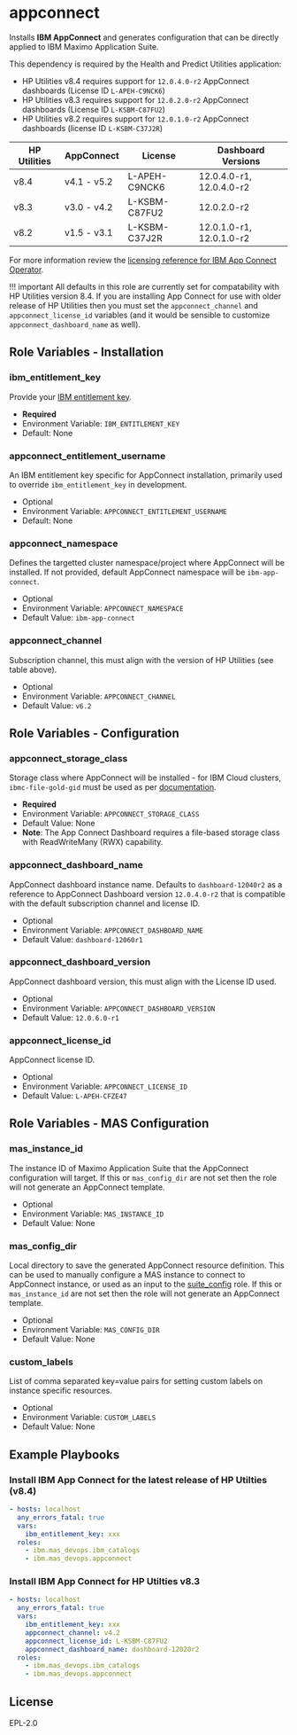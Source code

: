 appconnect
===============================================================================

Installs **IBM AppConnect** and generates configuration that can be directly applied to IBM Maximo Application Suite.

This dependency is required by the Health and Predict Utilities application:

- HP Utilities v8.4 requires support for `12.0.4.0-r2` AppConnect dashboards (License ID `L-APEH-C9NCK6`)
- HP Utilities v8.3 requires support for `12.0.2.0-r2` AppConnect dashboards (License ID `L-KSBM-C87FU2`)
- HP Utilities v8.2 requires support for `12.0.1.0-r2` AppConnect dashboards (license ID `L-KSBM-C37J2R`)

| HP Utilities | AppConnect   | License       | Dashboard Versions       |
| ------------ | ------------ | ------------- | ------------------------ |
| v8.4         | v4.1 - v5.2  | L-APEH-C9NCK6 | 12.0.4.0-r1, 12.0.4.0-r2 |
| v8.3         | v3.0 - v4.2  | L-KSBM-C87FU2 | 12.0.2.0-r2              |
| v8.2         | v1.5 - v3.1  | L-KSBM-C37J2R | 12.0.1.0-r1, 12.0.1.0-r2 |

For more information review the [licensing reference for IBM App Connect Operator](https://www.ibm.com/docs/en/app-connect/containers_cd?topic=resources-licensing-reference-app-connect-operator).

!!! important
    All defaults in this role are currently set for compatability with HP Utilities version 8.4.  If you are installing App Connect for use with older release of HP Utilities then you must set the `appconnect_channel` and `appconnect_license_id` variables (and it would be sensible to customize `appconnect_dashboard_name` as well).


Role Variables - Installation
-------------------------------------------------------------------------------
### ibm_entitlement_key
Provide your [IBM entitlement key](https://myibm.ibm.com/products-services/containerlibrary).

- **Required**
- Environment Variable: `IBM_ENTITLEMENT_KEY`
- Default: None

### appconnect_entitlement_username
An IBM entitlement key specific for AppConnect installation, primarily used to override `ibm_entitlement_key` in development.

- Optional
- Environment Variable: `APPCONNECT_ENTITLEMENT_USERNAME`
- Default: None

### appconnect_namespace
Defines the targetted cluster namespace/project where AppConnect will be installed. If not provided, default AppConnect namespace will be `ibm-app-connect`.

- Optional
- Environment Variable: `APPCONNECT_NAMESPACE`
- Default Value: `ibm-app-connect`

### appconnect_channel
Subscription channel, this must align with the version of HP Utilities (see table above).

- Optional
- Environment Variable: `APPCONNECT_CHANNEL`
- Default Value: `v6.2`


Role Variables - Configuration
-------------------------------------------------------------------------------
### appconnect_storage_class
Storage class where AppConnect will be installed - for IBM Cloud clusters, `ibmc-file-gold-gid` must be used as per [documentation](https://www.ibm.com/docs/en/app-connect/containers_cd?topic=resources-dashboard-reference#storage).

- **Required**
- Environment Variable: `APPCONNECT_STORAGE_CLASS`
- Default Value: None
- **Note**: The App Connect Dashboard requires a file-based storage class with ReadWriteMany (RWX) capability.

### appconnect_dashboard_name
AppConnect dashboard instance name. Defaults to `dashboard-12040r2` as a reference to AppConnect Dashboard version `12.0.4.0-r2` that is compatible with the default subscription channel and license ID.

- Optional
- Environment Variable: `APPCONNECT_DASHBOARD_NAME`
- Default Value: `dashboard-12060r1`

### appconnect_dashboard_version
AppConnect dashboard version, this must align with the License ID used.

- Optional
- Environment Variable: `APPCONNECT_DASHBOARD_VERSION`
- Default Value: `12.0.6.0-r1`

### appconnect_license_id
AppConnect license ID.

- Optional
- Environment Variable: `APPCONNECT_LICENSE_ID`
- Default Value: `L-APEH-CFZE47`


Role Variables - MAS Configuration
-------------------------------------------------------------------------------
### mas_instance_id
The instance ID of Maximo Application Suite that the AppConnect configuration will target.  If this or `mas_config_dir` are not set then the role will not generate an AppConnect template.

- Optional
- Environment Variable: `MAS_INSTANCE_ID`
- Default Value: None

### mas_config_dir
Local directory to save the generated AppConnect resource definition.  This can be used to manually configure a MAS instance to connect to AppConnect instance, or used as an input to the [suite_config](suite_config.md) role. If this or `mas_instance_id` are not set then the role will not generate an AppConnect template.

- Optional
- Environment Variable: `MAS_CONFIG_DIR`
- Default Value: None

### custom_labels
List of comma separated key=value pairs for setting custom labels on instance specific resources.

- Optional
- Environment Variable: `CUSTOM_LABELS`
- Default Value: None


Example Playbooks
-------------------------------------------------------------------------------
### Install IBM App Connect for the latest release of HP Utilties (v8.4)
```yaml
- hosts: localhost
  any_errors_fatal: true
  vars:
    ibm_entitlement_key: xxx
  roles:
    - ibm.mas_devops.ibm_catalogs
    - ibm.mas_devops.appconnect
```

### Install IBM App Connect for HP Utilties v8.3
```yaml
- hosts: localhost
  any_errors_fatal: true
  vars:
    ibm_entitlement_key: xxx
    appconnect_channel: v4.2
    appconnect_license_id: L-KSBM-C87FU2
    appconnect_dashboard_name: dashboard-12020r2
  roles:
    - ibm.mas_devops.ibm_catalogs
    - ibm.mas_devops.appconnect
```

License
-------------------------------------------------------------------------------

EPL-2.0
